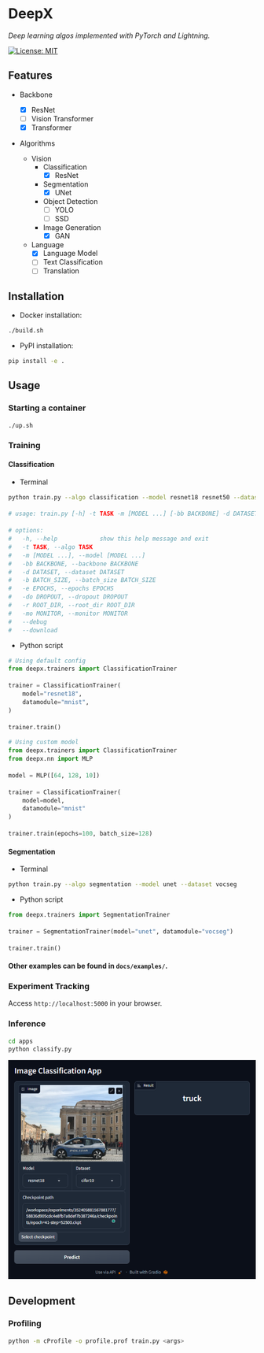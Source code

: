 # DeepX

*Deep learning algos implemented with PyTorch and Lightning.*

[![License: MIT](https://img.shields.io/badge/License-MIT-yellow.svg)](https://opensource.org/licenses/MIT)

## Features

- Backbone

  - [x] ResNet
  - [ ] Vision Transformer
  - [x] Transformer

- Algorithms

  - Vision
    - Classification
      - [x] ResNet
    - Segmentation
      - [x] UNet
    - Object Detection
      - [ ] YOLO
      - [ ] SSD
    - Image Generation
      - [x] GAN
  - Language
    - [x] Language Model
    - [ ] Text Classification
    - [ ] Translation

## Installation

- Docker installation:

```bash
./build.sh
```

- PyPI installation:

```bash
pip install -e .
```

## Usage

### Starting a container

```bash
./up.sh
```

### Training

#### Classification

- Terminal

```bash
python train.py --algo classification --model resnet18 resnet50 --dataset mnist

# usage: train.py [-h] -t TASK -m [MODEL ...] [-bb BACKBONE] -d DATASET [-b BATCH_SIZE] [-e EPOCHS] [-do DROPOUT] [-r ROOT_DIR] [-mo MONITOR] [--debug] [--download]

# options:
#   -h, --help            show this help message and exit
#   -t TASK, --algo TASK
#   -m [MODEL ...], --model [MODEL ...]
#   -bb BACKBONE, --backbone BACKBONE
#   -d DATASET, --dataset DATASET
#   -b BATCH_SIZE, --batch_size BATCH_SIZE
#   -e EPOCHS, --epochs EPOCHS
#   -do DROPOUT, --dropout DROPOUT
#   -r ROOT_DIR, --root_dir ROOT_DIR
#   -mo MONITOR, --monitor MONITOR
#   --debug
#   --download
```

- Python script

```python
# Using default config
from deepx.trainers import ClassificationTrainer

trainer = ClassificationTrainer(
    model="resnet18",
    datamodule="mnist",
)

trainer.train()
```

```python
# Using custom model
from deepx.trainers import ClassificationTrainer
from deepx.nn import MLP

model = MLP([64, 128, 10])

trainer = ClassificationTrainer(
    model=model,
    datamodule="mnist"
)

trainer.train(epochs=100, batch_size=128)
```

#### Segmentation

- Terminal

```bash
python train.py --algo segmentation --model unet --dataset vocseg
```

- Python script

```python
from deepx.trainers import SegmentationTrainer

trainer = SegmentationTrainer(model="unet", datamodule="vocseg")

trainer.train()
```

#### Other examples can be found in `docs/examples/`.

### Experiment Tracking

Access `http://localhost:5000` in your browser.

### Inference

```bash
cd apps
python classify.py
```

![inference](./docs/classifier.png)

## Development

### Profiling

```bash
python -m cProfile -o profile.prof train.py <args>
```
